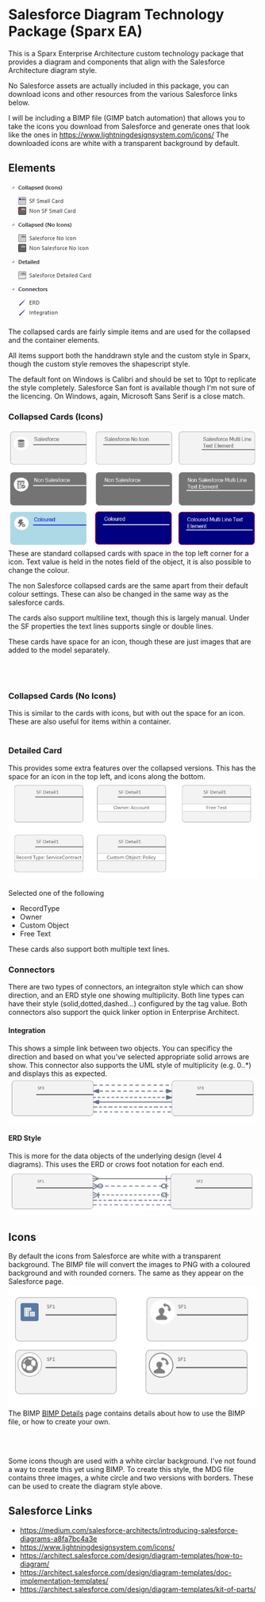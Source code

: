 # Salesforce Diagram Technology Package (Sparx EA)
This is a Sparx Enterprise Architecture custom technology package that provides a diagram and components that align with the Salesforce Architecture diagram style.

No Salesforce assets are actually included in this package, you can download icons and other resources from the various Salesforce links below.  

I will be including a BIMP file (GIMP batch automation) that allows you to take the icons you download from Salesforce and generate ones that look like the ones in https://www.lightningdesignsystem.com/icons/ The downloaded icons are white with a transparent background by default.

## Elements
 ![Toolbox Items](/md-images/toolbox.png)

The collapsed cards are fairly simple items and are used for the collapsed and the container elements.

All items support both the handdrawn style and the custom style in Sparx, though the custom style removes the shapescript style.

The default font on Windows is Calibri and should be set to 10pt to replicate the style completely.  Salesforce San font is available though I'm not sure of the licencing. On Windows, again, Microsoft Sans Serif is a close match.

### Collapsed Cards (Icons)
<img src="/md-images/CollapsedCardSF.png"  align="left"/>

These are standard collapsed cards with space in the top left corner for a icon.  Text value is held in the notes field of the object, it is also possible to change the colour.

The non Salesforce collapsed cards are the same apart from their default colour settings.  These can also be changed in the same way as the salesforce cards.

The cards also support multiline text, though this is largely manual.  Under the SF properties the text lines supports single or double lines.

These cards have space for an icon, though these are just images that are added to the model separately. 
<br><br><br><br>

### Collapsed Cards (No Icons)
This is similar to the cards with icons, but with out the space for an icon.  These are also useful for items within a container.
<br><br>
### Detailed Card
This provides some extra features over the collapsed versions.  This has the space for an icon in the top left, and icons along the bottom.
![Toolbox Items](/md-images/SFDetailedCard.jpg)
<br><br>
Selected one of the following
+ RecordType
+ Owner
+ Custom Object
+ Free Text

These cards also support both multiple text lines.

### Connectors
There are two types of connectors, an integraiton style which can show direction, and an ERD style one showing multiplicity. Both line types can have their style (solid,dotted,dashed...) configured by the tag value.  Both connectors also support the quick linker option in Enterprise Architect.

#### Integration
This shows a simple link between two objects.  You can specificy the direction and based on what you've selected appropriate solid arrows are show.  This connector also supports the UML style of multiplicity (e.g. 0..\*) and displays this as expected.
![Toolbox Items](/md-images/IntegrationAssocation.png)

#### ERD Style
This is more for the data objects of the underlying design (level 4 diagrams).  This uses the ERD or crows foot notation for each end.
![Toolbox Items](/md-images/ERDAssocation.png)


## Icons 
By default the icons from Salesforce are white with a transparent background.  The BIMP file will convert the images to PNG with a coloured background and with rounded corners.  The same as they appear on the Salesforce page.
![Toolbox Items](/md-images/icons.png)
The BIMP [BIMP Details](/bimp-readme.md) page contains details about how to use the BIMP file, or how to create your own.

<br><br>

Some icons though are used with a white circlar background.  I've not found a way to create this yet using BIMP.
To create this style, the MDG file contains three images, a white circle and two versions with borders.  These can be used to create the diagram style above.



## Salesforce Links
* https://medium.com/salesforce-architects/introducing-salesforce-diagrams-a8fa7bc4a3e
* https://www.lightningdesignsystem.com/icons/
* https://architect.salesforce.com/design/diagram-templates/how-to-diagram/
* https://architect.salesforce.com/design/diagram-templates/doc-implementation-templates/
* https://architect.salesforce.com/design/diagram-templates/kit-of-parts/


 
